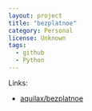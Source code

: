```yaml
---
layout: project
title: "bezplatnoe"
category: Personal
license: Unknown
tags:
  - github
  - Python
---
```


Links:

* [aquilax/bezplatnoe](https://github.com/aquilax/bezplatnoe)
